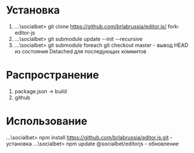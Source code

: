 Установка
=========

1. ...\socialbet> git clone https://github.com/brlabrussia/editor.js/ fork-editor-js
2. ...\socialbet> git submodule update --init --recursive
3. ...\socialbet> git submodule foreach git checkout master - вывод HEAD из состояния Detached для последующих коммитов

Распространение
===============

1. package.json -> build
2. github

Использование
=============

...\socialbet> npm install https://github.com/brlabrussia/editor.js.git - установка
...\socialbet> npm update @socialbet/editorjs - обновление

